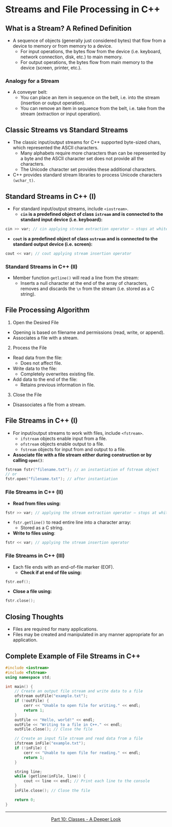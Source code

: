 # Streams and File Processing in C++

## What is a Stream? A Refined Definition 
- A sequence of objects (generally just considered bytes) that flow from a device to memory or from memory to a device.
  - For input operations, the bytes flow from the device (i.e. keyboard, network connection, disk, etc.) to main memory.
  - For output operations, the bytes flow from main memory to the device (screen, printer, etc.).

### Analogy for a Stream
- A conveyer belt:
  - You can place an item in sequence on the belt, i.e. into the stream (insertion or output operation).
  - You can remove an item in sequence from the belt, i.e. take from the stream (extraction or input operation).

## Classic Streams vs Standard Streams
- The classic input/output streams for C++ supported byte-sized chars, which represented the ASCII characters.
  - Many alphabets require more characters than can be represented by a byte and the ASCII character set does not provide all the characters.
  - The Unicode character set provides these additional characters.
- C++ provides standard stream libraries to process Unicode characters `(wchar_t)`.

## Standard Streams in C++ (I)
- For standard input/output streams, include `<iostream>`.
  - **`cin` is a predefined object of class `istream` and is connected to the standard input device (i.e. keyboard):**
```c++
cin >> var; // cin applying stream extraction operator – stops at whitespace for strings
```
  - **`cout` is a predefined object of class `ostream` and is connected to the standard output device (i.e. screen):**
```c++
cout << var; // cout applying stream insertion operator
```

### Standard Streams in C++ (II)
- Member function `getline()` will read a line from the stream:
  - Inserts a null character at the end of the array of characters, removes and discards the `\n` from the stream (i.e. stored as a C string).

## File Processing Algorithm
1. Open the Desired File
  - Opening is based on filename and permissions (read, write, or append).
  - Associates a file with a stream.
2. Process the File
- Read data from the file:
  - Does not affect file.
- Write data to the file:
  - Completely overwrites existing file.
- Add data to the end of the file:
  - Retains previous information in file.
3. Close the File
- Disassociates a file from a stream.

## File Streams in C++ (I)
- For input/output streams to work with files, include `<fstream>`.
  - `ifstream` objects enable input from a file.
  - `ofstream` objects enable output to a file.
  - `fstream` objects for input from and output to a file.
- **Associate file with a file stream either during construction or by calling `open()`**:
```c++
fstream fstr("filename.txt"); // an instantiation of fstream object
// or
fstr.open("filename.txt"); // after instantiation
```

### File Streams in C++ (II)
- **Read from files using:**
```c++
fstr >> var; // applying the stream extraction operator – stops at whitespace for strings
```
  - `fstr.getline()` to read entire line into a character array:
    - Stored as a C string.
- **Write to files using**:
```c++
fstr << var; // applying the stream insertion operator
```
### File Streams in C++ (III)
- Each file ends with an end-of-file marker (EOF).
  - **Check if at end of file using:**
```c++
fstr.eof();
```
- **Close a file using:**
```c++
fstr.close();
```

## Closing Thoughts
- Files are required for many applications.
- Files may be created and manipulated in any manner appropriate for an application.

## Complete Example of File Streams in C++
```c++
#include <iostream>
#include <fstream>
using namespace std;

int main() {
    // Create an output file stream and write data to a file
    ofstream outFile("example.txt");
    if (!outFile) {
        cerr << "Unable to open file for writing." << endl;
        return 1;
    }
    outFile << "Hello, world!" << endl;
    outFile << "Writing to a file in C++." << endl;
    outFile.close(); // Close the file

    // Create an input file stream and read data from a file
    ifstream inFile("example.txt");
    if (!inFile) {
        cerr << "Unable to open file for reading." << endl;
        return 1;
    }

    string line;
    while (getline(inFile, line)) {
        cout << line << endl; // Print each line to the console
    }
    inFile.close(); // Close the file

    return 0;
}
```
--- 

<p align= "center">
  <a href="https://github.com/MarkShinozaki/CPTS122-DataStructures/tree/Lectures-Slides/(10)%20Classes%20-%20A%20Deeper%20Look">Part 10: Classes - A Deeper Look</a>
</p>



